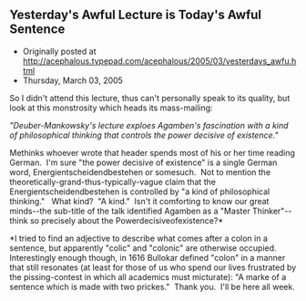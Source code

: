 ## Yesterday's Awful Lecture is Today's Awful Sentence

 * Originally posted at http://acephalous.typepad.com/acephalous/2005/03/yesterdays_awfu.html
 * Thursday, March 03, 2005



So I didn't attend this lecture, thus can't personally speak to its quality, but look at this monstrosity which heads its mass-mailing:

_"Deuber-Mankowsky's lecture exploes Agamben's fascination with a kind of philosophical thinking that controls the power decisive of existence."_

Methinks whoever wrote that header spends most of his or her time reading German.  I'm sure "the power decisive of existence" is a single German word, Energientscheidendbestehen or somesuch.  Not to mention the theoretically-grand-thus-typically-vague claim that the Energientscheidendbestehen is controlled by "a kind of philosophical thinking."   What kind?  "A kind."  Isn't it comforting to know our great minds--the sub-title of the talk identified Agamben as a "Master Thinker"--think so precisely about the Powerdecisiveofexistence?\*

\*I tried to find an adjective to describe what comes after a colon in a sentence, but apparently "colic" and "colonic" are otherwise occupied.  Interestingly enough though, in 1616 Bullokar defined "colon" in a manner that still resonates (at least for those of us who spend our lives frustrated by the pissing-contest in which all academics must micturate): "A marke of a sentence which is made with two prickes."  Thank you.  I'll be here all week.

		
